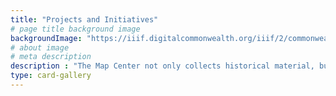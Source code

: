 ```yaml
---
title: "Projects and Initiatives"
# page title background image
backgroundImage: "https://iiif.digitalcommonwealth.org/iiif/2/commonwealth:7h149v913/464,1709,6223,2691/,800/0/default.jpg"
# about image
# meta description
description : "The Map Center not only collects historical material, but also works to advance the future of cartography and geography"
type: card-gallery
---
```

